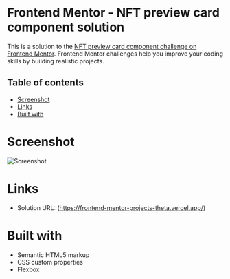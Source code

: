 # Frontend Mentor - NFT preview card component solution

This is a solution to the [NFT preview card component challenge on Frontend Mentor](https://www.frontendmentor.io/challenges/nft-preview-card-component-SbdUL_w0U). Frontend Mentor challenges help you improve your coding skills by building realistic projects.

## Table of contents

- [Screenshot](#screenshot)
- [Links](#links)
- [Built with](#built-with)

# Screenshot

![Screenshot](<Frontend Mentor - QR code component.png>)

# Links

- Solution URL: (https://frontend-mentor-projects-theta.vercel.app/)

# Built with

- Semantic HTML5 markup
- CSS custom properties
- Flexbox

